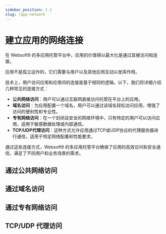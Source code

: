 ```yaml
---
sidebar_position: 1.1
slug: /app-network
---
```


# 建立应用的网络连接

在 Websoft9 的多应用托管平台中，应用的价值得以最大化是通过其被访问和连接。    

应用不是孤立运作的，它们需要与用户以及其他应用互动以发挥作用。    

技术上，用户访问应用和应用间的连接是基于相同的逻辑。以下，我们将详细介绍几种常见的连接方式：

- **公共网络访问**：用户可以通过互联网直接访问托管在平台上的应用。
- **域名访问**：为应用配置一个域名，用户可以通过该域名轻松访问应用，增强了访问的便利性和专业性。
- **专有网络访问**：在一个封闭且安全的网络环境中，只有特定的用户可以访问应用，适用于敏感数据处理或内部通信。
- **TCP/UDP代理访问**：这种方式允许应用通过TCP或UDP协议的代理服务器进行通信，适用于特定网络配置和性能要求。

通过这些连接方式，Websoft9 的多应用托管平台确保了应用的高效访问和安全通信，满足了不同用户和业务场景的需求。

## 通过公共网络访问

## 通过域名访问

## 通过专有网络访问

## TCP/UDP 代理访问




